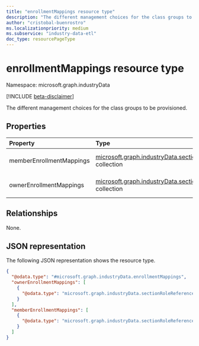 ```yaml
---
title: "enrollmentMappings resource type"
description: "The different management choices for the class groups to be provisioned."
author: "cristobal-buenrostro"
ms.localizationpriority: medium
ms.subservice: "industry-data-etl"
doc_type: resourcePageType
---
```


# enrollmentMappings resource type

Namespace: microsoft.graph.industryData

[!INCLUDE [beta-disclaimer](../../includes/beta-disclaimer.md)]

The different management choices for the class groups to be provisioned.

## Properties

| Property                 | Type                                                                                                                        | Description                                       |
| :----------------------- | :-------------------------------------------------------------------------------------------------------------------------- | :------------------------------------------------ |
| memberEnrollmentMappings | [microsoft.graph.industryData.sectionRoleReferenceValue](../resources/industrydata-sectionrolereferencevalue.md) collection | The member enrollmentMappings for the class group.  |
| ownerEnrollmentMappings  | [microsoft.graph.industryData.sectionRoleReferenceValue](../resources/industrydata-sectionrolereferencevalue.md) collection | The owner enrollmentMappings for the class group. |

## Relationships

None.

## JSON representation

The following JSON representation shows the resource type.

<!-- {
  "blockType": "resource",
  "@odata.type": "microsoft.graph.industryData.enrollmentMappings"
}
-->

```json
{
  "@odata.type": "#microsoft.graph.industryData.enrollmentMappings",
  "ownerEnrollmentMappings": [
    {
      "@odata.type": "microsoft.graph.industryData.sectionRoleReferenceValue"
    }
  ],
  "memberEnrollmentMappings": [
    {
      "@odata.type": "microsoft.graph.industryData.sectionRoleReferenceValue"
    }
  ]
}
```
